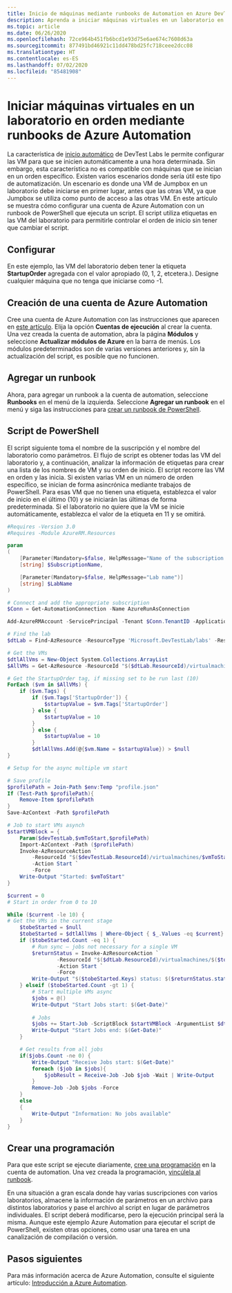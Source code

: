 ```yaml
---
title: Inicio de máquinas mediante runbooks de Automation en Azure DevTest Labs
description: Aprenda a iniciar máquinas virtuales en un laboratorio en Azure DevTest Labs mediante runbooks de Azure Automation.
ms.topic: article
ms.date: 06/26/2020
ms.openlocfilehash: 72ce964b451fb6bcd1e93d75e6ae674c7608d63a
ms.sourcegitcommit: 877491bd46921c11dd478bd25fc718ceee2dcc08
ms.translationtype: HT
ms.contentlocale: es-ES
ms.lasthandoff: 07/02/2020
ms.locfileid: "85481908"
---
```

# <a name="start-virtual-machines-in-a-lab-in-order-by-using-azure-automation-runbooks"></a>Iniciar máquinas virtuales en un laboratorio en orden mediante runbooks de Azure Automation
La característica de [inicio automático](devtest-lab-set-lab-policy.md#set-autostart) de DevTest Labs le permite configurar las VM para que se inicien automáticamente a una hora determinada. Sin embargo, esta característica no es compatible con máquinas que se inician en un orden específico. Existen varios escenarios donde sería útil este tipo de automatización.  Un escenario es donde una VM de Jumpbox en un laboratorio debe iniciarse en primer lugar, antes que las otras VM, ya que Jumpbox se utiliza como punto de acceso a las otras VM.  En este artículo se muestra cómo configurar una cuenta de Azure Automation con un runbook de PowerShell que ejecuta un script. El script utiliza etiquetas en las VM del laboratorio para permitirle controlar el orden de inicio sin tener que cambiar el script.

## <a name="setup"></a>Configurar
En este ejemplo, las VM del laboratorio deben tener la etiqueta **StartupOrder** agregada con el valor apropiado (0, 1, 2, etcetera.). Designe cualquier máquina que no tenga que iniciarse como -1.

## <a name="create-an-azure-automation-account"></a>Creación de una cuenta de Azure Automation
Cree una cuenta de Azure Automation con las instrucciones que aparecen en [este artículo](../automation/automation-create-standalone-account.md). Elija la opción **Cuentas de ejecución** al crear la cuenta. Una vez creada la cuenta de automation, abra la página **Módulos** y seleccione **Actualizar módulos de Azure** en la barra de menús. Los módulos predeterminados son de varias versiones anteriores y, sin la actualización del script, es posible que no funcionen.

## <a name="add-a-runbook"></a>Agregar un runbook
Ahora, para agregar un runbook a la cuenta de automation, seleccione **Runbooks** en el menú de la izquierda. Seleccione **Agregar un runbook** en el menú y siga las instrucciones para [crear un runbook de PowerShell](../automation/automation-first-runbook-textual-powershell.md).

## <a name="powershell-script"></a>Script de PowerShell
El script siguiente toma el nombre de la suscripción y el nombre del laboratorio como parámetros. El flujo de script es obtener todas las VM del laboratorio y, a continuación, analizar la información de etiquetas para crear una lista de los nombres de VM y su orden de inicio. El script recorre las VM en orden y las inicia. Si existen varias VM en un número de orden específico, se inician de forma asincrónica mediante trabajos de PowerShell. Para esas VM que no tienen una etiqueta, establezca el valor de inicio en el último (10) y se iniciarán las últimas de forma predeterminada.  Si el laboratorio no quiere que la VM se inicie automáticamente, establezca el valor de la etiqueta en 11 y se omitirá.

```powershell
#Requires -Version 3.0
#Requires -Module AzureRM.Resources

param
(
    [Parameter(Mandatory=$false, HelpMessage="Name of the subscription that has the lab")]
    [string] $SubscriptionName,

    [Parameter(Mandatory=$false, HelpMessage="Lab name")]
    [string] $LabName
)

# Connect and add the appropriate subscription
$Conn = Get-AutomationConnection -Name AzureRunAsConnection

Add-AzureRMAccount -ServicePrincipal -Tenant $Conn.TenantID -ApplicationID $Conn.ApplicationId -Subscription $SubscriptionName -CertificateThumbprint $Conn.CertificateThumbprint

# Find the lab
$dtLab = Find-AzResource -ResourceType 'Microsoft.DevTestLab/labs' -ResourceNameEquals $LabName

# Get the VMs
$dtlAllVms = New-Object System.Collections.ArrayList
$AllVMs = Get-AzResource -ResourceId "$($dtLab.ResourceId)/virtualmachines" -ApiVersion 2016-05-15

# Get the StartupOrder tag, if missing set to be run last (10)
ForEach ($vm in $AllVMs) {
    if ($vm.Tags) {
        if ($vm.Tags['StartupOrder']) {
            $startupValue = $vm.Tags['StartupOrder']
        } else {
            $startupValue = 10
        }
        } else {
            $startupValue = 10
        }
        $dtlAllVms.Add(@{$vm.Name = $startupValue}) > $null
}

# Setup for the async multiple vm start

# Save profile
$profilePath = Join-Path $env:Temp "profile.json"
If (Test-Path $profilePath){
    Remove-Item $profilePath
}
Save-AzContext -Path $profilePath

# Job to start VMs asynch
$startVMBlock = {
    Param($devTestLab,$vmToStart,$profilePath)
    Import-AzContext -Path ($profilePath)
    Invoke-AzResourceAction `
        -ResourceId "$($devTestLab.ResourceId)/virtualmachines/$vmToStart" `
        -Action Start `
        -Force
    Write-Output "Started: $vmToStart"
}

$current = 0
# Start in order from 0 to 10

While ($current -le 10) {
# Get the VMs in the current stage
    $tobeStarted = $null
    $tobeStarted = $dtlAllVms | Where-Object { $_.Values -eq $current}
    if ($tobeStarted.Count -eq 1) {
        # Run sync – jobs not necessary for a single VM
        $returnStatus = Invoke-AzResourceAction `
                -ResourceId "$($dtLab.ResourceId)/virtualmachines/$($tobeStarted.Keys)" `
                -Action Start `
                -Force
        Write-Output "$($tobeStarted.Keys) status: $($returnStatus.status)"
    } elseif ($tobeStarted.Count -gt 1) {
        # Start multiple VMs async
        $jobs = @()
        Write-Output "Start Jobs start: $(Get-Date)"
        
        # Jobs
        $jobs += Start-Job -ScriptBlock $startVMBlock -ArgumentList $dtLab, $($singlevm.Keys), $profilePath
        Write-Output "Start Jobs end: $(Get-Date)"
    }

    # Get results from all jobs
    if($jobs.Count -ne 0) {
        Write-Output "Receive Jobs start: $(Get-Date)"
        foreach ($job in $jobs){
            $jobResult = Receive-Job -Job $job -Wait | Write-Output
        }
        Remove-Job -Job $jobs -Force
    }
    else
    {
        Write-Output "Information: No jobs available"
    }
}
```

## <a name="create-a-schedule"></a>Crear una programación
Para que este script se ejecute diariamente, [cree una programación](../automation/shared-resources/schedules.md#create-a-schedule) en la cuenta de automation. Una vez creada la programación, [vincúlela al runbook](../automation/shared-resources/schedules.md#link-a-schedule-to-a-runbook). 

En una situación a gran escala donde hay varias suscripciones con varios laboratorios, almacene la información de parámetros en un archivo para distintos laboratorios y pase el archivo al script en lugar de parámetros individuales. El script deberá modificarse, pero la ejecución principal será la misma. Aunque este ejemplo Azure Automation para ejecutar el script de PowerShell, existen otras opciones, como usar una tarea en una canalización de compilación o versión.

## <a name="next-steps"></a>Pasos siguientes
Para más información acerca de Azure Automation, consulte el siguiente artículo: [Introducción a Azure Automation](../automation/automation-intro.md).
